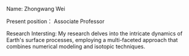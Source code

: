 Name: Zhongwang Wei

Present position： Associate Professor

Research Intersting: My research delves into the intricate dynamics of Earth's surface processes, employing a multi-faceted approach that combines numerical modeling and isotopic techniques.


